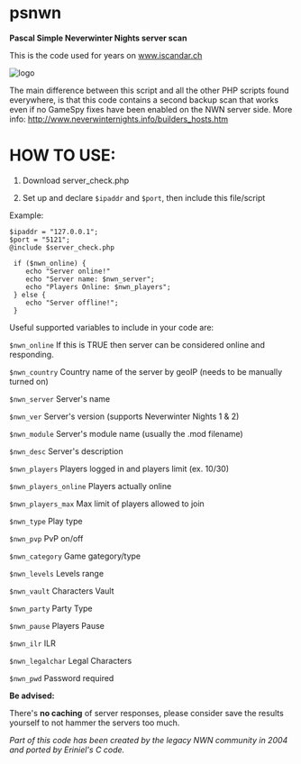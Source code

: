 # psnwn
**Pascal Simple Neverwinter Nights server scan**

This is the code used for years on www.iscandar.ch

![logo](http://www.iscandar.ch/nwn1.png)

The main difference between this script and all the other PHP scripts found everywhere, is that this code contains a second backup scan that works even if no GameSpy fixes have been enabled on the NWN server side. More info: http://www.neverwinternights.info/builders_hosts.htm


HOW TO USE:
===========

1) Download server_check.php

2) Set up and declare ``$ipaddr`` and ``$port``, then include this file/script
 
Example:

    $ipaddr = "127.0.0.1";
    $port = "5121";
    @include $server_check.php

     if ($nwn_online) {
        echo "Server online!" 
        echo "Server name: $nwn_server";
        echo "Players Online: $nwn_players";
     } else {
        echo "Server offline!";
     }
     
Useful supported variables to include in your code are:

``$nwn_online``     If this is TRUE then server can be considered online and responding.

``$nwn_country``    Country name of the server by geoIP (needs to be manually turned on)

``$nwn_server``     Server's name

``$nwn_ver``        Server's version (supports Neverwinter Nights 1 & 2)

``$nwn_module``     Server's module name (usually the .mod filename)

``$nwn_desc``       Server's description

``$nwn_players``    Players logged in and players limit (ex. 10/30)

``$nwn_players_online`` Players actually online

``$nwn_players_max``    Max limit of players allowed to join

``$nwn_type``       Play type

``$nwn_pvp``        PvP on/off

``$nwn_category``   Game gategory/type

``$nwn_levels``     Levels range

``$nwn_vault``      Characters Vault

``$nwn_party``      Party Type

``$nwn_pause``      Players Pause

``$nwn_ilr``        ILR

``$nwn_legalchar``  Legal Characters

``$nwn_pwd``        Password required


**Be advised:**

There's **no caching** of server responses, please consider save the results yourself to not hammer the servers too much.

*Part of this code has been created by the legacy NWN community in 2004 and ported by Eriniel's C code.*
